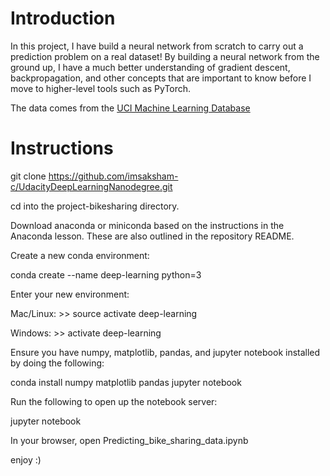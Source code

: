 # Introduction
In this project, I have build a neural network from scratch to carry out a prediction problem on a real dataset! By building a neural network from the ground up, I have a much better understanding of gradient descent, backpropagation, and other concepts that are important to know before I move to higher-level tools such as PyTorch.

The data comes from the [UCI Machine Learning Database](https://archive.ics.uci.edu/ml/datasets/Bike+Sharing+Dataset) 

# Instructions
git clone https://github.com/imsaksham-c/UdacityDeepLearningNanodegree.git

cd into the project-bikesharing directory.

Download anaconda or miniconda based on the instructions in the Anaconda lesson. These are also outlined in the repository README.

Create a new conda environment:

conda create --name deep-learning python=3

Enter your new environment:

Mac/Linux: >> source activate deep-learning

Windows: >> activate deep-learning

Ensure you have numpy, matplotlib, pandas, and jupyter notebook installed by doing the following:

conda install numpy matplotlib pandas jupyter notebook

Run the following to open up the notebook server:

jupyter notebook

In your browser, open Predicting_bike_sharing_data.ipynb

enjoy :)
